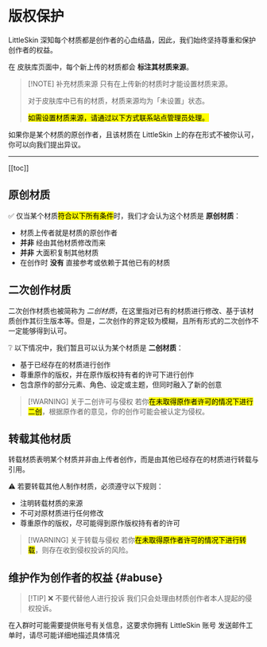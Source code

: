 <script setup>
import { faCopyright, faArchive } from '@fortawesome/free-solid-svg-icons'
</script>

# 版权保护

LittleSkin 深知每个材质都是创作者的心血结晶，因此，我们始终坚持尊重和保护创作者的权益。

在 <BSSection><FA :icon="faArchive" /> 皮肤库</BSSection>页面中，每个新上传的材质都会 **标注其材质来源**。

> [!NOTE] 补充材质来源
> 只有在上传新的材质时才能设置材质来源。
>
> 对于皮肤库中已有的材质，材质来源均为「未设置」状态。
>
> <mark>如需设置材质来源，请通过以下方式联系站点管理员处理。</mark>

<NCard title="🙋 维护作为创作者的权益" link="#abuse">
如果你是某个材质的原创作者，且该材质在 LittleSkin 上的存在形式不被你认可，你可以向我们提出异议。
</NCard>

---

[[toc]]

## 原创材质

✅ 仅当某个材质<mark>符合以下所有条件</mark>时，我们才会认为这个材质是 **原创材质**：

- 材质上传者就是材质的原创作者 <Badge type="tip" text="✨ 非常重要" />
- **并非** 经由其他材质修改而来
- **并非** 大面积复制其他材质
- 在创作时 **没有** 直接参考或依赖于其他已有的材质

## 二次创作材质

二次创作材质也被简称为 _二创材质_，在这里指对已有的材质进行修改、基于该材质创作其衍生版本等。但是，二次创作的界定较为模糊，且所有形式的二次创作不一定能够得到认可。

❔ 以下情况中，我们暂且可以认为某个材质是 **二创材质**：

- 基于已经存在的材质进行创作
- 尊重原作的版权，并在原作版权持有者的许可下进行创作
- 包含原作的部分元素、角色、设定或主题，但同时融入了新的创意

> [!WARNING] 关于二创许可与侵权
> 若你<mark>在未取得原作者许可的情况下进行二创</mark>，根据原作者的意见，你的创作可能会被认定为侵权。

## 转载其他材质

转载材质表明某个材质并非由上传者创作，而是由其他已经存在的材质进行转载与引用。

⚠️ 若要转载其他人制作材质，必须遵守以下规则：

- 注明转载材质的来源
- 不可对原材质进行任何修改
- 尊重原作的版权，尽可能得到原作版权持有者的许可

> [!WARNING] 关于转载与侵权
> 若你<mark>在未取得原作者许可的情况下进行转载</mark>，则存在收到侵权投诉的风险。

## 维护作为创作者的权益 {#abuse}

> [!TIP] ❌ 不要代替他人进行投诉
我们只会处理由材质创作者本人提起的侵权投诉。

<NCard title="🙋 加入用户交流群" link="/user-group" >
在入群时可能需要提供账号有关信息，这要求你拥有 LittleSkin 账号
</NCard>
<NCard title="📬️ 通过邮件发送工单" link="/email" >
发送邮件工单时，请尽可能详细地描述具体情况
</NCard>
